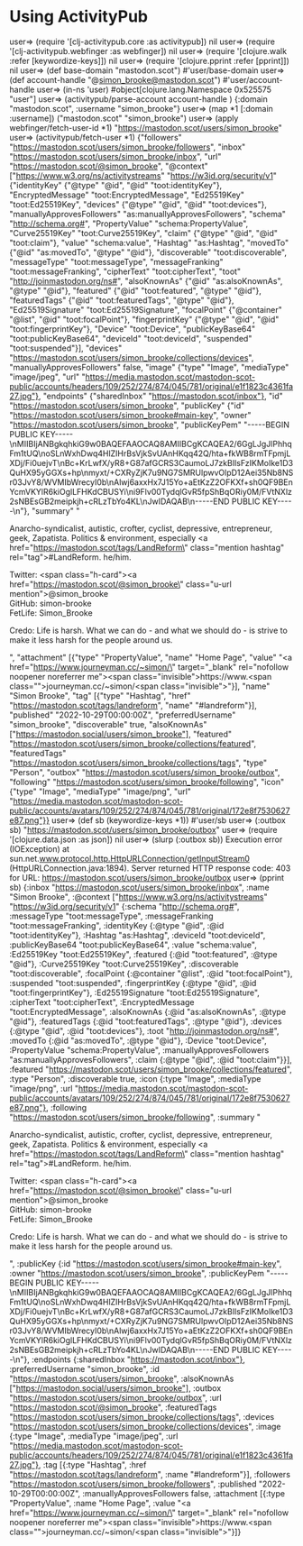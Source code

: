 # Using ActivityPub

user=> (require '[clj-activitypub.core :as activitypub])
nil
user=> (require '[clj-activitypub.webfinger :as webfinger])
nil
user=> (require '[clojure.walk :refer [keywordize-keys]])
nil
user=> (require '[clojure.pprint :refer [pprint]])
nil
user=> (def base-domain "mastodon.scot")
#'user/base-domain
user=> (def account-handle "@simon_brooke@mastodon.scot")
#'user/account-handle
user=> (in-ns 'user)
#object[clojure.lang.Namespace 0x525575 "user"]
user=> (activitypub/parse-account account-handle )
{:domain "mastodon.scot", :username "simon_brooke"}
user=> (map *1 [:domain :username])
("mastodon.scot" "simon_brooke")
user=> (apply webfinger/fetch-user-id *1)
"https://mastodon.scot/users/simon_brooke"
user=> (activitypub/fetch-user *1)
{"followers" "https://mastodon.scot/users/simon_brooke/followers", "inbox" "https://mastodon.scot/users/simon_brooke/inbox", "url" "https://mastodon.scot/@simon_brooke", "@context" ["https://www.w3.org/ns/activitystreams" "https://w3id.org/security/v1" {"identityKey" {"@type" "@id", "@id" "toot:identityKey"}, "EncryptedMessage" "toot:EncryptedMessage", "Ed25519Key" "toot:Ed25519Key", "devices" {"@type" "@id", "@id" "toot:devices"}, "manuallyApprovesFollowers" "as:manuallyApprovesFollowers", "schema" "http://schema.org#", "PropertyValue" "schema:PropertyValue", "Curve25519Key" "toot:Curve25519Key", "claim" {"@type" "@id", "@id" "toot:claim"}, "value" "schema:value", "Hashtag" "as:Hashtag", "movedTo" {"@id" "as:movedTo", "@type" "@id"}, "discoverable" "toot:discoverable", "messageType" "toot:messageType", "messageFranking" "toot:messageFranking", "cipherText" "toot:cipherText", "toot" "http://joinmastodon.org/ns#", "alsoKnownAs" {"@id" "as:alsoKnownAs", "@type" "@id"}, "featured" {"@id" "toot:featured", "@type" "@id"}, "featuredTags" {"@id" "toot:featuredTags", "@type" "@id"}, "Ed25519Signature" "toot:Ed25519Signature", "focalPoint" {"@container" "@list", "@id" "toot:focalPoint"}, "fingerprintKey" {"@type" "@id", "@id" "toot:fingerprintKey"}, "Device" "toot:Device", "publicKeyBase64" "toot:publicKeyBase64", "deviceId" "toot:deviceId", "suspended" "toot:suspended"}], "devices" "https://mastodon.scot/users/simon_brooke/collections/devices", "manuallyApprovesFollowers" false, "image" {"type" "Image", "mediaType" "image/jpeg", "url" "https://media.mastodon.scot/mastodon-scot-public/accounts/headers/109/252/274/874/045/781/original/e1f1823c4361fa27.jpg"}, "endpoints" {"sharedInbox" "https://mastodon.scot/inbox"}, "id" "https://mastodon.scot/users/simon_brooke", "publicKey" {"id" "https://mastodon.scot/users/simon_brooke#main-key", "owner" "https://mastodon.scot/users/simon_brooke", "publicKeyPem" "-----BEGIN PUBLIC KEY-----\nMIIBIjANBgkqhkiG9w0BAQEFAAOCAQ8AMIIBCgKCAQEA2/6GgLJgJlPhhqFm1tUQ\noSLnWxhDwq4HlZIHrBsVjkSvUAnHKqq42Q/hta+fkWB8rmTFpmjLXDj/Fi0uejvT\nBc+KrLwfX/yR8+G87afGCRS3CaumoLJ7zkBIlsFzIKMoIke1D3QuHX95yGGXs+hp\nmyxt/+CXRyZjK7u9NG7SMRUlpwvOlpD12Aei35Nb8NSr03JvY8/WVMIbWrecyI0b\nAlwj6axxHx7J15Yo+aEtKzZ2OFKXf+sh0QF9BEnYcmVKYlR6kiOglLFHKdCBUSYi\ni9Flv00TydqlGvR5fpShBqORiy0M/FVtNXlz2sNBEsGB2meipkjh+cRLzTbYo4KL\nJwIDAQAB\n-----END PUBLIC KEY-----\n"}, "summary" "<p>Anarcho-syndicalist, autistic, crofter, cyclist, depressive, entrepreneur, geek, Zapatista. Politics &amp; environment, especially <a href=\"https://mastodon.scot/tags/LandReform\" class=\"mention hashtag\" rel=\"tag\">#<span>LandReform</span></a>. he/him.</p><p>Twitter: <span class=\"h-card\"><a href=\"https://mastodon.scot/@simon_brooke\" class=\"u-url mention\">@<span>simon_brooke</span></a></span><br />GitHub: simon-brooke<br />FetLife: Simon_Brooke</p><p>Credo: Life is harsh. What we can do - and what we should do - is strive to make it less harsh for the people around us.</p>", "attachment" [{"type" "PropertyValue", "name" "Home Page", "value" "<a href=\"https://www.journeyman.cc/~simon/\" target=\"_blank\" rel=\"nofollow noopener noreferrer me\"><span class=\"invisible\">https://www.</span><span class=\"\">journeyman.cc/~simon/</span><span class=\"invisible\"></span></a>"}], "name" "Simon Brooke", "tag" [{"type" "Hashtag", "href" "https://mastodon.scot/tags/landreform", "name" "#landreform"}], "published" "2022-10-29T00:00:00Z", "preferredUsername" "simon_brooke", "discoverable" true, "alsoKnownAs" ["https://mastodon.social/users/simon_brooke"], "featured" "https://mastodon.scot/users/simon_brooke/collections/featured", "featuredTags" "https://mastodon.scot/users/simon_brooke/collections/tags", "type" "Person", "outbox" "https://mastodon.scot/users/simon_brooke/outbox", "following" "https://mastodon.scot/users/simon_brooke/following", "icon" {"type" "Image", "mediaType" "image/png", "url" "https://media.mastodon.scot/mastodon-scot-public/accounts/avatars/109/252/274/874/045/781/original/172e8f7530627e87.png"}}
user=> (def sb (keywordize-keys *1))
#'user/sb
user=> (:outbox sb)
"https://mastodon.scot/users/simon_brooke/outbox"
user=> (require '[clojure.data.json :as json])
nil
user=> (slurp (:outbox sb))
Execution error (IOException) at sun.net.www.protocol.http.HttpURLConnection/getInputStream0 (HttpURLConnection.java:1894).
Server returned HTTP response code: 403 for URL: https://mastodon.scot/users/simon_brooke/outbox
user=> (pprint sb)
{:inbox "https://mastodon.scot/users/simon_brooke/inbox",
 :name "Simon Brooke",
 :@context
 ["https://www.w3.org/ns/activitystreams"
  "https://w3id.org/security/v1"
  {:schema "http://schema.org#",
   :messageType "toot:messageType",
   :messageFranking "toot:messageFranking",
   :identityKey {:@type "@id", :@id "toot:identityKey"},
   :Hashtag "as:Hashtag",
   :deviceId "toot:deviceId",
   :publicKeyBase64 "toot:publicKeyBase64",
   :value "schema:value",
   :Ed25519Key "toot:Ed25519Key",
   :featured {:@id "toot:featured", :@type "@id"},
   :Curve25519Key "toot:Curve25519Key",
   :discoverable "toot:discoverable",
   :focalPoint {:@container "@list", :@id "toot:focalPoint"},
   :suspended "toot:suspended",
   :fingerprintKey {:@type "@id", :@id "toot:fingerprintKey"},
   :Ed25519Signature "toot:Ed25519Signature",
   :cipherText "toot:cipherText",
   :EncryptedMessage "toot:EncryptedMessage",
   :alsoKnownAs {:@id "as:alsoKnownAs", :@type "@id"},
   :featuredTags {:@id "toot:featuredTags", :@type "@id"},
   :devices {:@type "@id", :@id "toot:devices"},
   :toot "http://joinmastodon.org/ns#",
   :movedTo {:@id "as:movedTo", :@type "@id"},
   :Device "toot:Device",
   :PropertyValue "schema:PropertyValue",
   :manuallyApprovesFollowers "as:manuallyApprovesFollowers",
   :claim {:@type "@id", :@id "toot:claim"}}],
 :featured
 "https://mastodon.scot/users/simon_brooke/collections/featured",
 :type "Person",
 :discoverable true,
 :icon
 {:type "Image",
  :mediaType "image/png",
  :url
  "https://media.mastodon.scot/mastodon-scot-public/accounts/avatars/109/252/274/874/045/781/original/172e8f7530627e87.png"},
 :following "https://mastodon.scot/users/simon_brooke/following",
 :summary
 "<p>Anarcho-syndicalist, autistic, crofter, cyclist, depressive, entrepreneur, geek, Zapatista. Politics &amp; environment, especially <a href=\"https://mastodon.scot/tags/LandReform\" class=\"mention hashtag\" rel=\"tag\">#<span>LandReform</span></a>. he/him.</p><p>Twitter: <span class=\"h-card\"><a href=\"https://mastodon.scot/@simon_brooke\" class=\"u-url mention\">@<span>simon_brooke</span></a></span><br />GitHub: simon-brooke<br />FetLife: Simon_Brooke</p><p>Credo: Life is harsh. What we can do - and what we should do - is strive to make it less harsh for the people around us.</p>",
 :publicKey
 {:id "https://mastodon.scot/users/simon_brooke#main-key",
  :owner "https://mastodon.scot/users/simon_brooke",
  :publicKeyPem
  "-----BEGIN PUBLIC KEY-----\nMIIBIjANBgkqhkiG9w0BAQEFAAOCAQ8AMIIBCgKCAQEA2/6GgLJgJlPhhqFm1tUQ\noSLnWxhDwq4HlZIHrBsVjkSvUAnHKqq42Q/hta+fkWB8rmTFpmjLXDj/Fi0uejvT\nBc+KrLwfX/yR8+G87afGCRS3CaumoLJ7zkBIlsFzIKMoIke1D3QuHX95yGGXs+hp\nmyxt/+CXRyZjK7u9NG7SMRUlpwvOlpD12Aei35Nb8NSr03JvY8/WVMIbWrecyI0b\nAlwj6axxHx7J15Yo+aEtKzZ2OFKXf+sh0QF9BEnYcmVKYlR6kiOglLFHKdCBUSYi\ni9Flv00TydqlGvR5fpShBqORiy0M/FVtNXlz2sNBEsGB2meipkjh+cRLzTbYo4KL\nJwIDAQAB\n-----END PUBLIC KEY-----\n"},
 :endpoints {:sharedInbox "https://mastodon.scot/inbox"},
 :preferredUsername "simon_brooke",
 :id "https://mastodon.scot/users/simon_brooke",
 :alsoKnownAs ["https://mastodon.social/users/simon_brooke"],
 :outbox "https://mastodon.scot/users/simon_brooke/outbox",
 :url "https://mastodon.scot/@simon_brooke",
 :featuredTags
 "https://mastodon.scot/users/simon_brooke/collections/tags",
 :devices
 "https://mastodon.scot/users/simon_brooke/collections/devices",
 :image
 {:type "Image",
  :mediaType "image/jpeg",
  :url
  "https://media.mastodon.scot/mastodon-scot-public/accounts/headers/109/252/274/874/045/781/original/e1f1823c4361fa27.jpg"},
 :tag
 [{:type "Hashtag",
   :href "https://mastodon.scot/tags/landreform",
   :name "#landreform"}],
 :followers "https://mastodon.scot/users/simon_brooke/followers",
 :published "2022-10-29T00:00:00Z",
 :manuallyApprovesFollowers false,
 :attachment
 [{:type "PropertyValue",
   :name "Home Page",
   :value
   "<a href=\"https://www.journeyman.cc/~simon/\" target=\"_blank\" rel=\"nofollow noopener noreferrer me\"><span class=\"invisible\">https://www.</span><span class=\"\">journeyman.cc/~simon/</span><span class=\"invisible\"></span></a>"}]}
